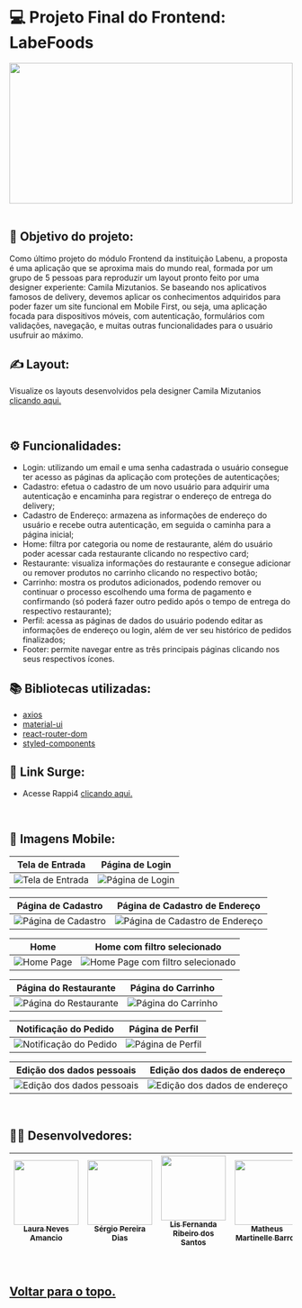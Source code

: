 <h1 id="top"> 💻 Projeto Final do Frontend: LabeFoods </h1>

<div align="center">
   <img src="https://cdn.zeplin.io/5dd5ae92669af1bc817c8359/assets/2996043A-2111-4F86-AB91-37474F98621C.svg" width="100%" height="250" />
</div>

<br>
   
## :dart: Objetivo do projeto:
  Como último projeto do módulo Frontend da instituição Labenu, a proposta é uma aplicação que se aproxima mais do mundo real, formada por um grupo de 5 pessoas para reproduzir um layout pronto feito por uma designer experiente: Camila Mizutanios.
   Se baseando nos aplicativos famosos de delivery, devemos aplicar os conhecimentos adquiridos para poder fazer um site funcional em Mobile First, ou seja, uma aplicação focada para dispositivos móveis, com autenticação, formulários com validações, navegação, e muitas outras funcionalidades para o usuário usufruir ao máximo.

## ✍️ Layout:
  Visualize os layouts desenvolvidos pela designer Camila Mizutanios [clicando aqui.](https://scene.zeplin.io/project/5dd5ae92669af1bc817c8359)

<br>
  
## ⚙️ Funcionalidades:
  - Login: utilizando um email e uma senha cadastrada o usuário consegue ter acesso as páginas da aplicação com proteções de autenticações;
  - Cadastro: efetua o cadastro de um novo usuário para adquirir uma autenticação e encaminha para registrar o endereço de entrega do delivery;
  - Cadastro de Endereço: armazena as informações de endereço do usuário e recebe outra autenticação, em seguida o caminha para a página inicial;
  - Home: filtra por categoria ou nome de restaurante, além do usuário poder acessar cada restaurante clicando no respectivo card;
  - Restaurante: visualiza informações do restaurante e consegue adicionar ou remover produtos no carrinho clicando no respectivo botão;
  - Carrinho: mostra os produtos adicionados, podendo remover ou continuar o processo escolhendo uma forma de pagamento e confirmando (só poderá fazer outro pedido após o tempo de entrega do respectivo restaurante);
  - Perfil: acessa as páginas de dados do usuário podendo editar as informações de endereço ou login, além de ver seu histórico de pedidos finalizados;
  - Footer: permite navegar entre as três principais páginas clicando nos seus respectivos ícones.

## :books: Bibliotecas utilizadas:
  - [axios](https://github.com/axios/axios)
  - [material-ui](https://mui.com/pt/)
  - [react-router-dom](https://v5.reactrouter.com/)
  - [styled-components](https://styled-components.com/)
  
## 🔗 Link Surge: 
  - Acesse Rappi4 [clicando aqui.](https://light-front.surge.sh/)

<br>  
  
## 📱 Imagens Mobile:

  Tela de Entrada             |  Página de Login
:-------------------------:|:-------------------------:
![Tela de Entrada](https://user-images.githubusercontent.com/98998030/169790812-82e116b2-c95b-46a1-952b-176c5fa94904.png)   |  ![Página de Login](https://user-images.githubusercontent.com/98998030/169790954-1f40d9a2-83a1-460a-8c1c-b686d5f9e824.png)

Página de Cadastro |  Página de Cadastro de Endereço
:-------------------------:|:-------------------------:
![Página de Cadastro](https://user-images.githubusercontent.com/98998030/169791533-d7d3d080-48c9-4dcd-b5d8-19cc7b884bab.png)   |  ![Página de Cadastro de Endereço](https://user-images.githubusercontent.com/98998030/169791631-7c6e46b1-b9ef-4fbe-9498-44abe1414f15.png)

Home  |  Home com filtro selecionado
:-------------------------:|:-------------------------:
![Home Page](https://user-images.githubusercontent.com/98998030/169793268-c65046db-a1f8-46e0-b0c0-ef77c1c2ae5a.png)  |  ![Home Page com filtro selecionado](https://user-images.githubusercontent.com/98998030/169792454-10b2974d-eb0d-4d02-a02b-1a36bff89586.png)  
  
Página do Restaurante |  Página do Carrinho
:-------------------------:|:-------------------------:
![Página do Restaurante](https://user-images.githubusercontent.com/98998030/169794711-019c27bf-618a-4611-bf41-d2de384499dd.png)   |  ![Página do Carrinho](https://user-images.githubusercontent.com/98998030/169794787-a92d5d52-3a17-47aa-b968-63167e829026.png)

Notificação do Pedido |  Página de Perfil
:-------------------------:|:-------------------------:
![Notificação do Pedido](https://user-images.githubusercontent.com/98998030/169795158-bc753501-a49d-41cf-813a-486dc16adf5d.png)   |  ![Página de Perfil](https://user-images.githubusercontent.com/98998030/169795247-64056325-9399-4d87-acef-6b159b547428.png)
  
  Edição dos dados pessoais            |  Edição dos dados de endereço
:-------------------------:|:-------------------------:
![Edição dos dados pessoais](https://user-images.githubusercontent.com/98998030/169795525-ca6ffa0a-c9a8-473a-85f9-1918ee07ba95.png)   |  ![Edição dos dados de endereço](https://user-images.githubusercontent.com/98998030/169795667-88e1a65d-3d29-489d-820e-d1ef7c3830b1.png)

<br>

## 👨‍💻 Desenvolvedores:
   
| [<img src="https://avatars.githubusercontent.com/u/98964160?v=4" width=115><br><sub>Laura Neves Amancio</sub>](https://github.com/lauraamancio) | [<img src="https://avatars.githubusercontent.com/u/99135090?v=4" width=115><br><sub>Sérgio Pereira Dias</sub>](https://github.com/Sergiopdias) |  [<img src="https://avatars.githubusercontent.com/u/99182969?v=4" width=115><br><sub>Lis Fernanda Ribeiro dos Santos</sub>](https://github.com/lisfribeiro) | [<img src="https://avatars.githubusercontent.com/u/98998030?v=4" width=115><br><sub>Matheus Martinelle Barros</sub>](https://github.com/MatthsMB) | [<img src="https://avatars.githubusercontent.com/u/99099328?v=4" width=115><br><sub>Sabrina Caroline Pires da Silva</sub>](https://github.com/sabrinapiress) |
| :---: | :---: | :---: | :---: | :---: |
  
<br>

<h2>
  <a href='#top'>Voltar para o topo.</a>
</h2>
